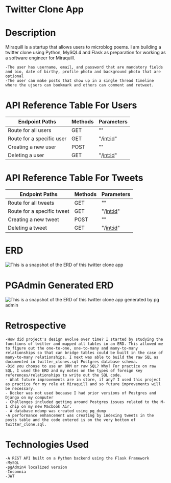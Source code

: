 # Twitter Clone App

# Description

Miraquill is a startup that allows users to microblog poems. I am building a twitter clone using Python, MySQL4 and Flask as preparation for working as a software engineer for Miraquill.

    -The user has username, email, and password that are mandatory fields and bio, date of birthy, profile photo and background photo that are optional
    -The user can make posts that show up in a single thread timeline where the ujsers can bookmark and others can comment and retweet.

# API Reference Table For Users

| Endpoint Paths            | Methods | Parameters  |
| ------------------------- | ------- | ----------- |
| Route for all users       | GET     | ""          |
| Route for a specific user | GET     | "/<int:id>" |
| Creating a new user       | POST    | ""          |
| Deleting a user           | GET     | "/<int:id>" |

# API Reference Table For Tweets

| Endpoint Paths             | Methods | Parameters  |
| -------------------------- | ------- | ----------- |
| Route for all tweets       | GET     | ""          |
| Route for a specific tweet | GET     | "/<int:id>" |
| Creating a new tweet       | POST    | ""          |
| Deleting a tweet           | GET     | "/<int:id>" |

# ERD

![This is a snapshot of the ERD of this twitter clone app](https://imgur.com/a/RsjguHo)

# PGAdmin Generated ERD

![This is a snapshot of the ERD of this twitter clone app generated by pg admin](https://imgur.com/a/hcqomLq)

# Retrospective

    -How did project's design evolve over time? I started by studying the functions of twitter and mapped all tables in an ERD. This allowed me to figure out the one-to-one, one-to-many and many-to-many relationships so that can bridge tables could be built in the case of many-to-many relationships. I next was able to build the raw SQL as documented in twitter_clones.sql Postgres database schema.
    -Did you choose to use an ORM or raw SQL? Why? For practice on raw SQL, I used the ERD and my notes on the types of foreign key references/relationships to write out the SQL code.
    - What future improvements are in store, if any? I used this project as practice for my role at Miraquill and so future improvements will be necessary.
    - Docker was not used because I had prior versions of Postgres and Django on my computer
    - Challenges included getting around Postgres issues related to the M-1 chip on my new Macbook Air.
    - A database ndump was created using pg_dump
    -A performance enhancement was creating by indexing tweets in the posts table and the code entered is on the very bottom of twitter_clone.sql.

# Technologies Used

    -A REST API built on a Python backend using the Flask Framework
    -MySQL
    -pgAdmin4 localized version
    -Insomnia
    -JWT
